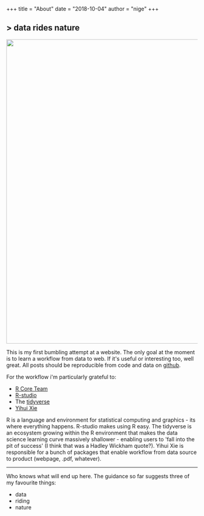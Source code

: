 +++
title = "About"
date = "2018-10-04"
author = "nige"
+++

<h2>> data rides nature<span class="logo__cursor" style="width: 3px; height: 1.625rem;"></span></h2>

<img src="../img/landscape.jpg" width="800">

This is my first bumbling attempt at a website. The only goal at the moment is to learn a workflow from data to web. If it's useful or interesting too, well great. All posts should be reproducible from code and data on [github](https://github.com/Acanthiza?tab=repositories).

For the workflow i'm particularly grateful to:

* [R Core Team](https://www.r-project.org/contributors.html)
* [R-studio](https://www.rstudio.com/)
* The [tidyverse](https://www.tidyverse.org/)
* [Yihui Xie](https://yihui.name/en/)

R is a language and environment for statistical computing and graphics - its where everything happens. R-studio makes using R easy. The tidyverse is an ecosystem growing within the R environment that makes the data science learning curve massively shallower - enabling users to 'fall into the pit of success' (I think that was a Hadley Wickham quote?). Yihui Xie is responsible for a bunch of packages that enable workflow from data source to product (webpage, .pdf, whatever).

---

Who knows what will end up here. The guidance so far suggests three of my favourite things:

* data
* riding
* nature

